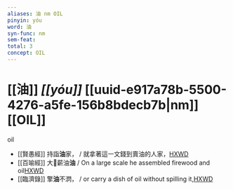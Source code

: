 ```yaml
---
aliases: 油 nm OIL
pinyin: yóu
word: 油
syn-func: nm
sem-feat: 
total: 3
concept: OIL 
---
```

# [[油]] *[[yóu]]*  [[uuid-e917a78b-5500-4276-a5fe-156b8bdecb7b|nm]] [[OIL]]
oil
 - [[賢愚經]] 持詣**油**家， / 就拿著這一文錢到賣油的人家，[HXWD](https://hxwd.org/textview.html?location=KR6b0059_T_003-0370b.19)
 - [[百喻經]] 大𧂐薪油**油** / On a large scale he assembled firewood and oil[HXWD](https://hxwd.org/textview.html?location=KR6b0066_T_001-0543b.81)
 - [[臨濟錄]] 擎**油**不㴸， / or carry a dish of oil without spilling it,[HXWD](https://hxwd.org/textview.html?location=KR6q0053_T_001-0502a.51)